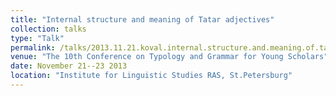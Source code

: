 ```yaml
---
title: "Internal structure and meaning of Tatar adjectives"
collection: talks
type: "Talk"
permalink: /talks/2013.11.21.koval.internal.structure.and.meaning.of.tatar.adjectives
venue: "The 10th Conference on Typology and Grammar for Young Scholars"
date: November 21--23 2013
location: "Institute for Linguistic Studies RAS, St.Petersburg"
---
```

